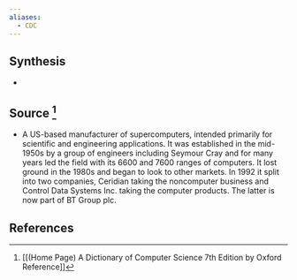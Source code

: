 ```yaml
---
aliases:
  - CDC
---
```

## Synthesis
- 
## Source [^1]
- A US-based manufacturer of supercomputers, intended primarily for scientific and engineering applications. It was established in the mid-1950s by a group of engineers including Seymour Cray and for many years led the field with its 6600 and 7600 ranges of computers. It lost ground in the 1980s and began to look to other markets. In 1992 it split into two companies, Ceridian taking the noncomputer business and Control Data Systems Inc. taking the computer products. The latter is now part of BT Group plc.
## References

[^1]: [[(Home Page) A Dictionary of Computer Science 7th Edition by Oxford Reference]]